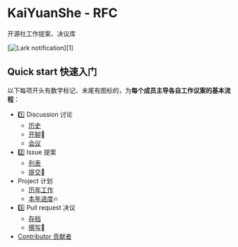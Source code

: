 # KaiYuanShe - RFC

开源社工作提案、决议库

[![Lark notification](https://github.com/kaiyuanshe/RFC/actions/workflows/Lark-notification.yml/badge.svg)][1]

## Quick start 快速入门

以下每项开头有数字标记、末尾有图标的，为**每个成员主导各自工作议案的基本流程**：

- 1️⃣ Discussion 讨论
  - [历史](https://github.com/kaiyuanshe/RFC/discussions)
  - [开聊](https://github.com/kaiyuanshe/RFC/discussions/new)💬
  - [会议](https://github.com/kaiyuanshe/RFC/discussions/categories/meeting)
- 2️⃣ Issue 提案
  - [列表](https://github.com/kaiyuanshe/RFC/issues?q=)
  - [提交](https://github.com/kaiyuanshe/RFC/issues/new/choose)🚀
- Project 计划
  - [历年工作](https://github.com/kaiyuanshe/RFC/projects)
  - [本年进度](https://github.com/orgs/kaiyuanshe/projects/15)🔥
- 3️⃣ Pull request 决议
  - [存档](https://github.com/kaiyuanshe/RFC/pulls)
  - [撰写](https://github.com/kaiyuanshe/RFC/new/main)📝
- [Contributor 贡献者](https://github.com/kaiyuanshe/RFC/graphs/contributors)

